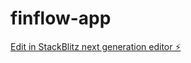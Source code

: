 # finflow-app

[Edit in StackBlitz next generation editor ⚡️](https://stackblitz.com/~/github.com/mr960mahi/finflow-app)